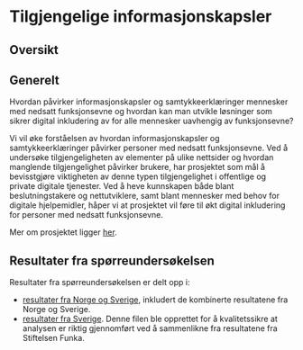# Tilgjengelige informasjonskapsler

## Oversikt

## Generelt

Hvordan påvirker informasjonskapsler og samtykkeerklæringer mennesker med nedsatt funksjonsevne og hvordan kan man utvikle løsninger som sikrer digital inkludering av for alle mennesker uavhengig av funksjonsevne?

Vi vil øke forståelsen av hvordan informasjonskapsler og samtykkeerklæringer påvirker personer med nedsatt funksjonsevne. Ved å undersøke tilgjengeligheten av elementer på ulike nettsider og hvordan manglende tilgjengelighet påvirker brukere, har prosjektet som mål å bevisstgjøre viktigheten av denne typen tilgjengelighet i offentlige og private digitale tjenester. Ved å heve kunnskapen både blant beslutningstakere og nettutviklere, samt blant mennesker med behov for digitale hjelpemidler, håper vi at prosjektet vil føre til økt digital inkludering for personer med nedsatt funksjonsevne. 

Mer om prosjektet ligger [her](https://nr.no/prosjekter/tilgjengelige-informasjonskapsler/).

## Resultater fra spørreundersøkelsen

Resultater fra spørreundersøkelsen er delt opp i:
* [resultater fra Norge og Sverige](RESULTS-ALL.md), inkludert de kombinerte resultatene fra Norge og Sverige.
* [resultater fra Sverige](RESULTS-SE.md). Denne filen ble opprettet for å kvalitetssikre at analysen er riktig gjennomført ved å sammenlikne fra resultatene fra Stiftelsen Funka. 